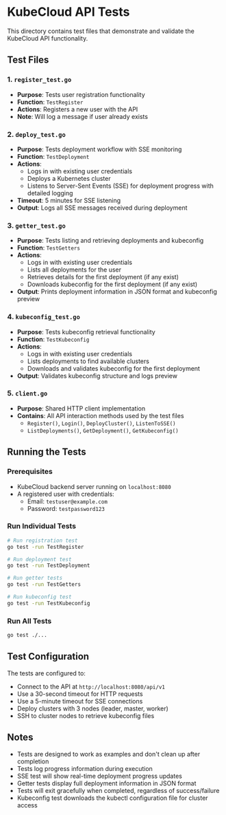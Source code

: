 # KubeCloud API Tests

This directory contains test files that demonstrate and validate the KubeCloud API functionality.

## Test Files

### 1. `register_test.go`
- **Purpose**: Tests user registration functionality
- **Function**: `TestRegister`
- **Actions**: Registers a new user with the API
- **Note**: Will log a message if user already exists

### 2. `deploy_test.go` 
- **Purpose**: Tests deployment workflow with SSE monitoring
- **Function**: `TestDeployment`
- **Actions**: 
  - Logs in with existing user credentials
  - Deploys a Kubernetes cluster 
  - Listens to Server-Sent Events (SSE) for deployment progress with detailed logging
- **Timeout**: 5 minutes for SSE listening
- **Output**: Logs all SSE messages received during deployment

### 3. `getter_test.go`
- **Purpose**: Tests listing and retrieving deployments and kubeconfig
- **Function**: `TestGetters`
- **Actions**:
  - Logs in with existing user credentials
  - Lists all deployments for the user
  - Retrieves details for the first deployment (if any exist)
  - Downloads kubeconfig for the first deployment (if any exist)
- **Output**: Prints deployment information in JSON format and kubeconfig preview

### 4. `kubeconfig_test.go`
- **Purpose**: Tests kubeconfig retrieval functionality
- **Function**: `TestKubeconfig`
- **Actions**:
  - Logs in with existing user credentials
  - Lists deployments to find available clusters
  - Downloads and validates kubeconfig for the first deployment
- **Output**: Validates kubeconfig structure and logs preview

### 5. `client.go`
- **Purpose**: Shared HTTP client implementation
- **Contains**: All API interaction methods used by the test files
  - `Register()`, `Login()`, `DeployCluster()`, `ListenToSSE()`
  - `ListDeployments()`, `GetDeployment()`, `GetKubeconfig()`

## Running the Tests

### Prerequisites
- KubeCloud backend server running on `localhost:8080`
- A registered user with credentials:
  - Email: `testuser@example.com`
  - Password: `testpassword123`

### Run Individual Tests

```bash
# Run registration test
go test -run TestRegister

# Run deployment test  
go test -run TestDeployment

# Run getter tests
go test -run TestGetters

# Run kubeconfig test
go test -run TestKubeconfig
```

### Run All Tests
```bash
go test ./...
```

## Test Configuration

The tests are configured to:
- Connect to the API at `http://localhost:8080/api/v1`
- Use a 30-second timeout for HTTP requests
- Use a 5-minute timeout for SSE connections
- Deploy clusters with 3 nodes (leader, master, worker)
- SSH to cluster nodes to retrieve kubeconfig files

## Notes

- Tests are designed to work as examples and don't clean up after completion
- Tests log progress information during execution
- SSE test will show real-time deployment progress updates
- Getter tests display full deployment information in JSON format
- Tests will exit gracefully when completed, regardless of success/failure
- Kubeconfig test downloads the kubectl configuration file for cluster access
